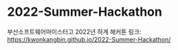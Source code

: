 # 2022-Summer-Hackathon
부산소프트웨어마이스터고 2022년 하계 해커톤 링크: https://kwonkangbin.github.io/2022-Summer-Hackathon/
